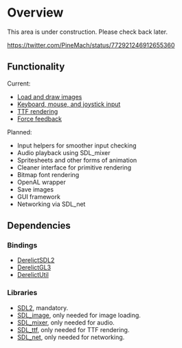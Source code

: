 # Overview

This area is under construction. Please check back later.

https://twitter.com/PineMach/status/772921246912655360

## Functionality

Current:

- [Load and draw images](https://github.com/pineapplemachine/mach.d/tree/master/mach/sdl/graphics)
- [Keyboard, mouse, and joystick input](https://github.com/pineapplemachine/mach.d/tree/master/mach/sdl/input)
- [TTF rendering](https://github.com/pineapplemachine/mach.d/tree/master/mach/sdl/graphics/ttf)
- [Force feedback](https://github.com/pineapplemachine/mach.d/tree/master/mach/sdl/haptic)

Planned:

- Input helpers for smoother input checking
- Audio playback using SDL_mixer
- Spritesheets and other forms of animation
- Cleaner interface for primitive rendering
- Bitmap font rendering
- OpenAL wrapper
- Save images
- GUI framework
- Networking via SDL_net

## Dependencies

### Bindings

- [DerelictSDL2](https://github.com/DerelictOrg/DerelictSDL2)
- [DerelictGL3](https://github.com/DerelictOrg/DerelictGL3)
- [DerelictUtil](https://github.com/DerelictOrg/DerelictUtil)

### Libraries

- [SDL2](https://www.libsdl.org/download-2.0.php), mandatory.
- [SDL_image](https://www.libsdl.org/projects/SDL_image/), only needed for image loading.
- [SDL_mixer](https://www.libsdl.org/projects/SDL_mixer/), only needed for audio.
- [SDL_ttf](https://www.libsdl.org/projects/SDL_ttf/), only needed for TTF rendering.
- [SDL_net](https://www.libsdl.org/projects/SDL_net/), only needed for networking.
